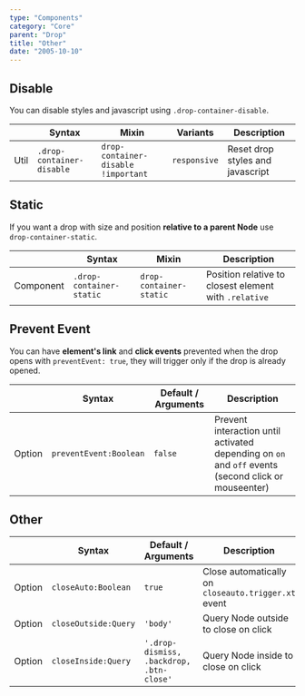 ```yaml
---
type: "Components"
category: "Core"
parent: "Drop"
title: "Other"
date: "2005-10-10"
---
```


## Disable

You can disable styles and javascript using `.drop-container-disable`.

<div class="table-scroll">

|                      | Syntax                          | Mixin            | Variants               | Description                   |
| ----------------------- | ---------------------------- | -----------------| ----------------------------- |----------------------------- |
| Util                  | `.drop-container-disable`       | `drop-container-disable !important`                | `responsive`                | Reset drop styles and javascript            |

</div>

<demo>
  <demovanilla src="vanilla/components/core/drop/disable">
  </demovanilla>
</demo>

## Static

If you want a drop with size and position **relative to a parent Node** use `drop-container-static`.

<div class="table-scroll">

|                         | Syntax                                     | Mixin                         | Description                   |
| ----------------------- | ----------------------------------------- | ----------------------------- | ----------------------------- |
| Component                  | `.drop-container-static`                | `drop-container-static`        | Position relative to closest element with `.relative`    

</div>

<demo>
  <demovanilla src="vanilla/components/core/drop/static">
  </demovanilla>
</demo>

## Prevent Event

You can have **element's link** and **click events** prevented when the drop opens with `preventEvent: true`, they will trigger only if the drop is already opened.

<div class="table-scroll">

|                         | Syntax                                    | Default / Arguments                       | Description                   |
| ----------------------- | ----------------------------------------- | ----------------------------- | ----------------------------- |
| Option                  | `preventEvent:Boolean`                          | `false`        | Prevent interaction until activated depending on `on` and `off` events (second click or mouseenter)            |

</div>

<demo>
  <demovanilla src="vanilla/components/core/drop/prevent-event">
  </demovanilla>
  <demovanilla src="vanilla/components/core/drop/prevent-event-hover">
  </demovanilla>
</demo>

## Other

<div class="table-scroll">

|                         | Syntax                                    | Default / Arguments                       | Description                   |
| ----------------------- | ----------------------------------------- | ----------------------------- | ----------------------------- |
| Option                  | `closeAuto:Boolean`                          | `true`        | Close automatically on `closeauto.trigger.xt` event            |
| Option                  | `closeOutside:Query`                          | `'body'`        | Query Node outside to close on click            |
| Option                  | `closeInside:Query`                          | `'.drop-dismiss, .backdrop, .btn-close'`        | Query Node inside to close on click            |

</div>
